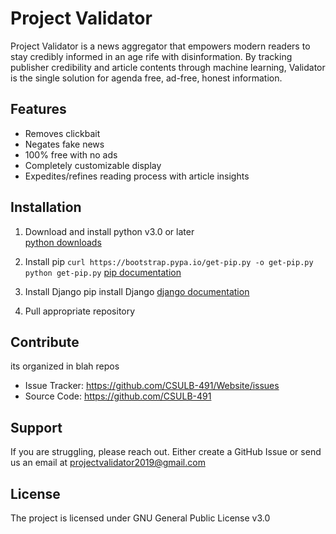 Project Validator
=================

Project Validator is a news aggregator that empowers modern readers to stay credibly informed in an age rife with disinformation. By tracking publisher credibility and article contents through machine learning, Validator is the single solution for agenda free, ad-free, honest information.


Features
--------

- Removes clickbait 
- Negates fake news
- 100% free with no ads
- Completely customizable display
- Expedites/refines reading process with article insights


Installation
------------
   
 1. Download and install python v3.0 or later  
   [python downloads](https://www.python.org/downloads/)

 2. Install pip
   `curl https://bootstrap.pypa.io/get-pip.py -o get-pip.py`
   `python get-pip.py`
    [pip documentation](https://pip.pypa.io/en/stable/installing/)

 3. Install Django
     pip install Django
     [django documentation](https://docs.djangoproject.com/en/2.2/topics/install/)

 4. Pull appropriate repository


Contribute
----------

its organized in blah repos
- Issue Tracker: https://github.com/CSULB-491/Website/issues
- Source Code: https://github.com/CSULB-491

Support
-------

If you are struggling, please reach out.
Either create a GitHub Issue or send us an email at projectvalidator2019@gmail.com

License
-------

The project is licensed under GNU General Public License v3.0
